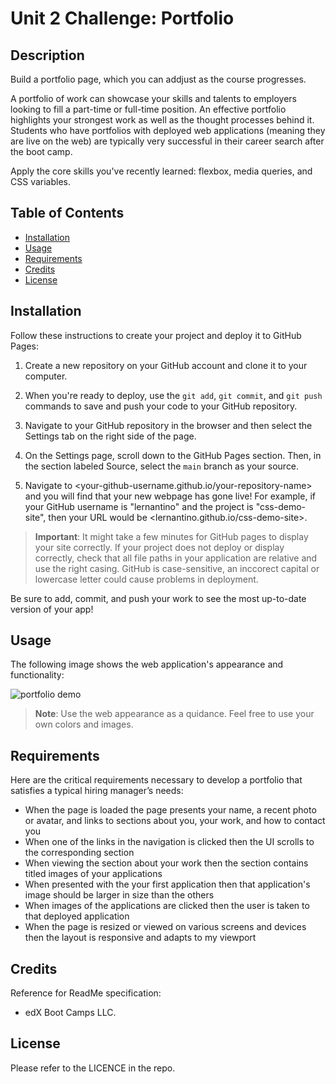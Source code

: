 # Unit 2 Challenge: Portfolio

## Description

Build a portfolio page, which you can addjust as the course progresses.

A portfolio of work can showcase your skills and talents to employers looking to
fill a part-time or full-time position. An effective portfolio highlights your
strongest work as well as the thought processes behind it. Students who have
portfolios with deployed web applications (meaning they are live on the web) are
typically very successful in their career search after the boot camp.

Apply the core skills you've recently learned: flexbox, media queries, and CSS
variables.

## Table of Contents

- [Installation](#installation)
- [Usage](#usage)
- [Requirements](#requirements)
- [Credits](#credits)
- [License](#license)

## Installation

Follow these instructions to create your project and deploy it to GitHub Pages:

1. Create a new repository on your GitHub account and clone it to your computer.

1. When you're ready to deploy, use the `git add`, `git commit`, and `git push`
   commands to save and push your code to your GitHub repository.

1. Navigate to your GitHub repository in the browser and then select the
   Settings tab on the right side of the page.

1. On the Settings page, scroll down to the GitHub Pages section. Then, in the
   section labeled Source, select the `main` branch as your source.

1. Navigate to <your-github-username.github.io/your-repository-name> and you
   will find that your new webpage has gone live! For example, if your GitHub
   username is "lernantino" and the project is "css-demo-site", then your URL
   would be <lernantino.github.io/css-demo-site>.

> **Important**: It might take a few minutes for GitHub pages to display your
> site correctly. If your project does not deploy or display correctly, check
> that all file paths in your application are relative and use the right casing.
> GitHub is case-sensitive, an inccorect capital or lowercase letter could cause
> problems in deployment.

Be sure to add, commit, and push your work to see the most up-to-date version of
your app!

## Usage

The following image shows the web application's appearance and functionality:

![portfolio demo](./assets/ss/images/01-css-challenge-demo.gif)

> **Note**: Use the web appearance as a quidance. Feel free to use your own
> colors and images.

## Requirements

Here are the critical requirements necessary to develop a portfolio that
satisfies a typical hiring manager’s needs:

- When the page is loaded the page presents your name, a recent photo or avatar,
  and links to sections about you, your work, and how to contact you
- When one of the links in the navigation is clicked then the UI scrolls to the
  corresponding section
- When viewing the section about your work then the section contains titled
  images of your applications
- When presented with the your first application then that application's image
  should be larger in size than the others
- When images of the applications are clicked then the user is taken to that
  deployed application
- When the page is resized or viewed on various screens and devices then the
  layout is responsive and adapts to my viewport

## Credits

Reference for ReadMe specification:

- edX Boot Camps LLC.

## License

Please refer to the LICENCE in the repo.
